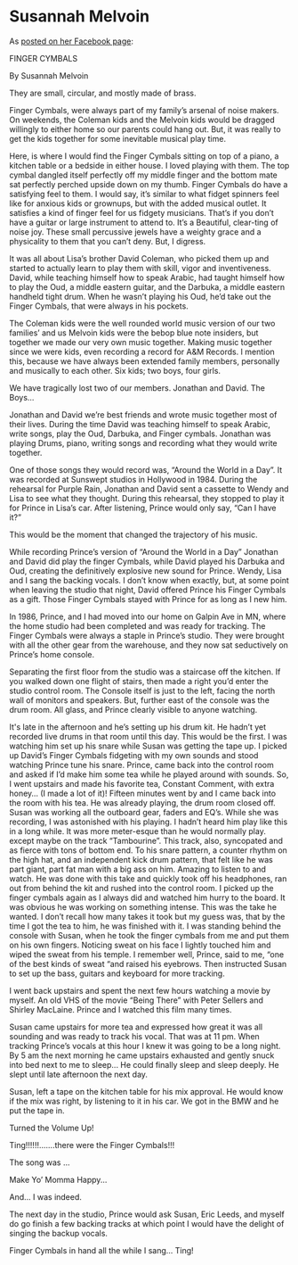 
# Susannah Melvoin

As [posted on her Facebook page](https://www.facebook.com/susannah.melvoin/posts/10157191423514267):

FINGER CYMBALS

By Susannah Melvoin

They are small, circular, and mostly made of brass. 

Finger Cymbals, were always part of my family’s arsenal of noise makers. On weekends, the Coleman kids and the Melvoin kids would be dragged willingly to either home so our parents could hang out. But, it was really to get the kids together for some inevitable musical play time. 

Here, is where I would find the Finger Cymbals sitting on top of a piano, a kitchen table or a bedside in either house. I loved playing with them. The top cymbal dangled itself perfectly off my middle finger and the bottom mate sat perfectly perched upside down on my thumb. Finger Cymbals do have a satisfying feel to them. I would say, it’s similar to what fidget spinners feel like for anxious kids or grownups, but with the added musical outlet. It satisfies a kind of finger feel for us fidgety musicians. That’s if you don’t have a guitar or large instrument to attend to. It’s a Beautiful, clear-ting of noise joy. These small percussive jewels have a weighty grace and a physicality to them that you can’t deny. But, I digress. 

It was all about Lisa’s brother David Coleman, who picked them up and started to actually learn to play them with skill, vigor and inventiveness. David, while teaching himself how to speak Arabic, had taught himself how to play the Oud, a middle eastern guitar, and the Darbuka, a middle eastern handheld tight drum. When he wasn’t playing his Oud, he’d take out the Finger Cymbals, that were always in his pockets. 

The Coleman kids were the well rounded world music version of our two families’ and us Melvoin kids were the bebop blue note insiders, but together we made our very own music together. Making music together since we were kids, even recording a record for A&M Records. I mention this, because we have always been extended family members, personally and musically to each other. Six kids; two boys, four girls. 

We have tragically lost two of our members. Jonathan and David. The Boys…

Jonathan and David we’re best friends and wrote music together most of their lives. During the time David was teaching himself to speak Arabic, write songs, play the Oud, Darbuka, and Finger cymbals. Jonathan was playing Drums, piano, writing songs and recording what they would write together. 

One of those songs they would record was, “Around the World in a Day”. It was recorded at Sunswept studios in Hollywood in 1984. During the rehearsal for Purple Rain, Jonathan and David sent a cassette to Wendy and Lisa to see what they thought. During this rehearsal, they stopped to play it for Prince in Lisa’s car. After listening, Prince would only say, “Can I have it?”

This would be the moment that changed the trajectory of his music. 

While recording Prince’s version of “Around the World in a Day” Jonathan and David did play the finger Cymbals, while David played his Darbuka and Oud, creating the definitively explosive new sound for Prince. Wendy, Lisa and I sang the backing vocals. I don’t know when exactly, but, at some point when leaving the studio that night, David offered Prince his Finger Cymbals as a gift. Those Finger Cymbals stayed with Prince for as long as I new him. 

In 1986, Prince, and I had moved into our home on Galpin Ave in MN, where the home studio had been completed and was ready for tracking. The Finger Cymbals were always a staple in Prince’s studio. They were brought with all the other gear from the warehouse, and they now sat seductively on Prince’s home console.

Separating the first floor from the studio was a staircase off the kitchen. If you walked down one flight of stairs, then made a right you’d enter the studio control room. The Console itself is just to the left, facing the north wall of monitors and speakers. But, further east of the console was the drum room. All glass, and Prince clearly visible to anyone watching. 

It's late in the afternoon and he’s setting up his drum kit. He hadn’t yet recorded live drums in that room until this day. This would be the first. I was watching him set up his snare while Susan was getting the tape up. I picked up David’s Finger Cymbals fidgeting with my own sounds and stood watching Prince tune his snare. Prince, came back into the control room and asked if I’d make him some tea while he played around with sounds. So, I went upstairs and made his favorite tea, Constant Comment, with extra honey… (I made a lot of it)! Fifteen minutes went by and I came back into the room with his tea. He was already playing, the drum room closed off. Susan was working all the outboard gear, faders and EQ’s. While she was recording, I was astonished with his playing. I hadn’t heard him play like this in a long while. It was more meter-esque than he would normally play. except maybe on the track “Tambourine”. This track, also, syncopated and as fierce with tons of bottom end. To his snare pattern, a counter rhythm on the high hat, and an independent kick drum pattern, that felt like he was part giant, part fat man with a big ass on him. Amazing to listen to and watch. He was done with this take and quickly took off his headphones, ran out from behind the kit and rushed into the control room. I picked up the finger cymbals again as I always did and watched him hurry to the board. It was obvious he was working on something intense. This was the take he wanted. I don’t recall how many takes it took but my guess was, that by the time I got the tea to him, he was finished with it. I was standing behind the console with Susan, when he took the finger cymbals from me and put them on his own fingers. Noticing sweat on his face I lightly touched him and wiped the sweat from his temple. I remember well, Prince, said to me, “one of the best kinds of sweat “and raised his eyebrows. Then instructed Susan to set up the bass, guitars and keyboard for more tracking. 

I went back upstairs and spent the next few hours watching a movie by myself. An old VHS of the movie “Being There” with Peter Sellers and Shirley MacLaine. Prince and I watched this film many times. 

Susan came upstairs for more tea and expressed how great it was all sounding and was ready to track his vocal. That was at 11 pm. When tracking Prince’s vocals at this hour I knew it was going to be a long night. By 5 am the next morning he came upstairs exhausted and gently snuck into bed next to me to sleep... He could finally sleep and sleep deeply. He slept until late afternoon the next day.

Susan, left a tape on the kitchen table for his mix approval. He would know if the mix was right, by listening to it in his car. We got in the BMW and he put the tape in.

Turned the Volume Up!

Ting!!!!!!.......there were the Finger Cymbals!!!

The song was ...

Make Yo’ Momma Happy...

And... I was indeed.

The next day in the studio, Prince would ask Susan, Eric Leeds, and myself do go finish a few backing tracks at which point I would have the delight of singing the backup vocals.

Finger Cymbals in hand all the while I sang... Ting!
